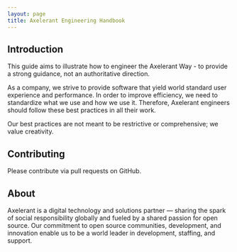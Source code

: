 ```yaml
---
layout: page
title: Axelerant Engineering Handbook
---
```


## Introduction

This guide aims to illustrate how to engineer the Axelerant Way - to provide a strong guidance, not an authoritative direction.

As a company, we strive to provide software that yield world standard user experience and performance. In order to improve efficiency, we need to standardize what we use and how we use it. Therefore, Axelerant engineers should follow these best practices in all their work.

Our best practices are not meant to be restrictive or comprehensive; we value creativity.

## Contributing

Please contribute via pull requests on GitHub.

## About

Axelerant is a digital technology and solutions partner — sharing the spark of social responsibility globally and fueled by a shared passion for open source. Our commitment to open source communities, development, and innovation enable us to be a world leader in development, staffing, and support.
